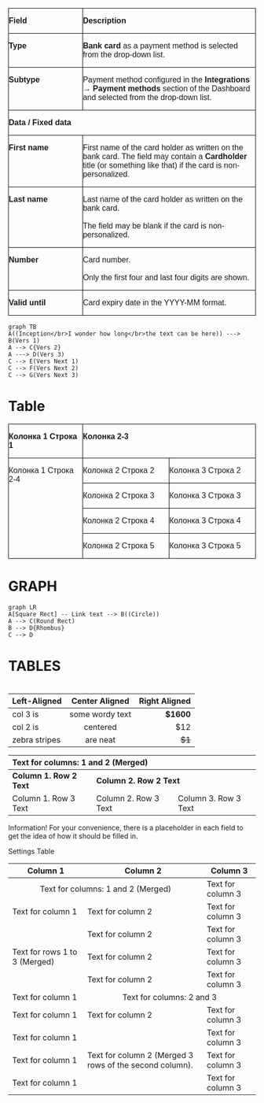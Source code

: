 <table class="table" style="table-layout: fixed;" cellpadding="0" cellspacing="0">
	<tr valign="top">
		<td width="30%" style="border: 1px solid #000000; padding: 0cm"><p><font face="Arial, sans-serif"><b>Field</b></font></p>
		</td>
		<td width="70%" style="border: 1px solid #000000; padding: 0cm"><p>
			<font face="Arial, sans-serif"><b>Description</b></font></p>
		</td>
	</tr>
	<tr valign="top">
		<td width="30%" style="border: 1px solid #000000; padding: 0cm"><p>
			<font face="Arial, sans-serif"><b>Type</b></font></p>
		</td>
		<td width="70%" style="border: 1px solid #000000; padding: 0cm"><p><font face="Arial, sans-serif"><b>Bank card</b> as a payment method is selected from the drop-down list.</font></p>
		</td>
	</tr>
	<tr valign="top">
		<td width="30%" style="border: 1px solid #000000; padding: 0cm"><p>
			<font face="Arial, sans-serif"><b>Subtype</b></font></p>
		</td>
		<td width="70%" style="border: 1px solid #000000; padding: 0cm"><p><font face="Arial, sans-serif">Payment method configured in the <b>Integrations → Payment methods</b> section of the Dashboard and selected from the drop-down list.</font></p>
		</td>
	</tr>
	<tr valign="top">
		<td colspan="2" width="100%" style="border: 1px solid #000000; padding: 0cm"><p>
			<font face="Arial, sans-serif"><b>Data / Fixed data</b></font></p>
		</td>
	</tr>
	<tr valign="top">
		<td width="30%" style="border: 1px solid #000000; padding: 0cm"><p>
			<font face="Arial, sans-serif"><b>First name</b></font></p>
		</td>
		<td width="70%" style="border: 1px solid #000000; padding: 0cm"><p><font face="Arial, sans-serif">First name of the card holder as written on the bank card. The field may contain a <b>Cardholder</b> title (or something like that) if the card is non-personalized.</font></p>
		</td>
	</tr>
	<tr valign="top">
		<td width="30%" style="border: 1px solid #000000; padding: 0cm"><p>
			<font face="Arial, sans-serif"><b>Last name</b></font></p>
		</td>
		<td width="70%" style="border: 1px solid #000000; padding: 0cm"><p><font face="Arial, sans-serif">Last name of the card holder as written on the bank card.<br><br>The field may be blank if the card is non-personalized.</font></p>
		</td>
	</tr>
	<tr valign="top">
		<td width="30%" style="border: 1px solid #000000; padding: 0cm"><p>
			<font face="Arial, sans-serif"><b>Number</b></font></p>
		</td>
		<td width="70%" style="border: 1px solid #000000; padding: 0cm"><p><font face="Arial, sans-serif">Card number.<br><br>Only the first four and last four digits are shown.</font></p>
		</td>
	</tr>
	<tr valign="top">
		<td width="30%" style="border: 1px solid #000000; padding: 0cm"><p>
			<font face="Arial, sans-serif"><b>Valid until</b></font></p>
		</td>
		<td width="70%" style="border: 1px solid #000000; padding: 0cm"><p><font face="Arial, sans-serif">Card expiry date in the YYYY-MM format.</font></p>
		</td>
	</tr>
</table>






```mermaid
graph TB
A((Inception</br>I wonder how long</br>the text can be here)) ---> B(Vers 1)
A --> C{Vers 2}
A ---> D(Vers 3)
C --> E(Vers Next 1)
C --> F(Vers Next 2)
C --> G(Vers Next 3)

```






# Table

<table class="table" style="table-layout: fixed;" cellpadding="0" cellspacing="0">
	<tr valign="top">
		<td width="30%" style="border: 1px solid #000000; padding: 0cm"><p><font face="Arial, sans-serif"><b>Колонка
			1 Строка 1</b></font></p>
		</td>
		<td colspan="2" width="70" style="border: 1px solid #000000; padding: 0cm"><p>
			<font face="Arial, sans-serif"><b>Колонка 2-3</b></font></p>
		</td>
	</tr>
	<tr valign="top">
		<td rowspan="4" width="30%" style="border: 1px solid #000000; padding: 0cm"><p>
			<font face="Arial, sans-serif">Колонка 1 Строка 2-4</font></p>
		</td>
		<td width="35%" style="border: 1px solid #000000; padding: 0cm"><p><font face="Arial, sans-serif">Колонка
			2 Строка 2</font></p>
		</td>
		<td width="35%" style="border: 1px solid #000000; padding: 0cm"><p><font face="Arial, sans-serif">Колонка
			3 Строка 2</font></p>
		</td>
	</tr>
	<tr valign="top">
		<td width="35%" style="border: 1px solid #000000; padding: 0cm"><p><font face="Arial, sans-serif">Колонка
			2 Строка 3</font></p>
		</td>
		<td width="35%" style="border: 1px solid #000000; padding: 0cm"><p><font face="Arial, sans-serif">Колонка
			3 Строка 3</font></p>
		</td>
	</tr>
	<tr valign="top">
		<td width="35%" style="border: 1px solid #000000; padding: 0cm"><p><font face="Arial, sans-serif">Колонка
			2 Строка 4</font></p>
		</td>
		<td width="35%" style="border: 1px solid #000000; padding: 0cm"><p><font face="Arial, sans-serif">Колонка
			3 Строка 4</font></p>
		</td>
	</tr>
	<tr valign="top">
		<td width="35%" style="border: 1px solid #000000; padding: 0cm"><p><font face="Arial, sans-serif">Колонка
			2 Строка 5</font></p>
		</td>
		<td width="35%" style="border: 1px solid #000000; padding: 0cm"><p><font face="Arial, sans-serif">Колонка
			3 Строка 5</font></p>
		</td>
	</tr>
</table>

# GRAPH

```mermaid
graph LR
A[Square Rect] -- Link text --> B((Circle))
A --> C(Round Rect)
B --> D{Rhombus}
C --> D
```

# TABLES

# 

| Left-Aligned  | Center Aligned  | Right Aligned |
|:------------- |:---------------:| -------------:|
| col 3 is      | some wordy text |     **$1600** |
| col 2 is      | centered        |         $12   |
| zebra stripes | are neat        |        ~~$1~~ |

<table _ngcontent-jsn-c151="" class="table" style="table-layout: fixed;" width="100%" contenteditable="false">
    <thead>
        <th colspan="3" align="left">Text for columns: 1 and 2 (Merged)</th>
    </thead>
    <tr>
        <td><b>Column 1. Row 2 Text</b></td>
        <td colspan="2"><b>Column 2. Row 2 Text</b></td>
    </tr>
    <tr>
        <td>Column 1. Row 3 Text</td>
        <td>Column 2. Row 3 Text</td>
        <td>Column 3. Row 3 Text</td>
    </tr>
</table>

Information!
For your convenience, there is a placeholder in each field to get the idea of how it should be filled in.

Settings Table

<table _ngcontent-jsn-c151="" class="table" style="table-layout: fixed;" contenteditable="false">
   <thead>
      <tr>
         <th>Column 1</th>
         <th>Column 2</th>
         <th>Column 3</th>
      </tr>
   </thead>
   <tbody>
      <tr>
         <td colspan="2" style="text-align: center; vertical-align: middle;">Text for columns: 1 and 2 (Merged)</td>
         <td>Text for column 3</td>
      </tr>
      <tr>
         <td>Text for column 1</td>
         <td>Text for column 2</td>
         <td>Text for column 3</td>
      </tr>
      <tr>
        <td rowspan="3" style="vertical-align: middle;">Text for rows 1 to 3 (Merged)</td>
        <td>Text for column 2</td>
        <td>Text for column 3</td>
      </tr>
      <tr>
        <td>Text for column 2</td>
        <td>Text for column 3</td>
      </tr>
      <tr>
        <td>Text for column 2</td>
        <td>Text for column 3</td>
      </tr>
      <tr>
        <td>Text for column 1</td>
        <td td colspan="2" style="text-align: center; vertical-align: middle;">Text for columns: 2 and 3</td>
     </tr>
     <tr>
        <td>Text for column 1</td>
        <td>Text for column 2</td>
        <td>Text for column 3</td>
     </tr>
     <tr>
        <td>Text for column 1</td>
        <td rowspan="3" style="vertical-align: middle;">Text for column 2 (Merged 3 rows of the second column).</td>
        <td>Text for column 3</td>
     </tr>
     <tr>
        <td>Text for column 1</td>
        <td>Text for column 3</td>
      </tr>
      <tr>
        <td>Text for column 1</td>
        <td>Text for column 3</td>
      </tr>
   </tbody>
</table>
